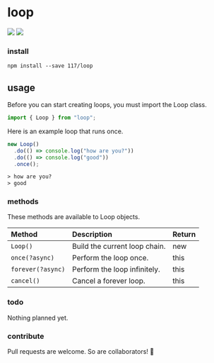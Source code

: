 # loop

![](https://img.shields.io/github/languages/code-size/117/loop.svg?colorB=%231E7CFF)
![](https://img.shields.io/badge/code_style-prettier-ff69b4.svg?style=rounded-square)

### install

`npm install --save 117/loop`

## usage

Before you can start creating loops, you must import the Loop class.

```javascript
import { Loop } from "loop";
```

Here is an example loop that runs once.

```javascript
new Loop()
  .do(() => console.log("how are you?"))
  .do(() => console.log("good"))
  .once();
```

```txt
> how are you?
> good
```

### methods

These methods are available to Loop objects.

| Method            | Description                   | Return  |
| :---------------- | :---------------------------- | :------ |
| `Loop()`          | Build the current loop chain. | new     |
| `once(?async)`    | Perform the loop once.        | this    |
| `forever(?async)` | Perform the loop infinitely.  | this    |
| `cancel()`        | Cancel a forever loop.        | this    |

### todo

Nothing planned yet.

### contribute

Pull requests are welcome. So are collaborators! 🥳

